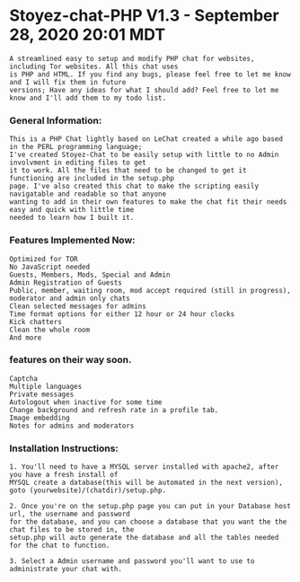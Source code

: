 # Stoyez-chat-PHP V1.3 - September 28, 2020 20:01 MDT

    A streamlined easy to setup and modify PHP chat for websites, including Tor websites. All this chat uses
    is PHP and HTML. If you find any bugs, please feel free to let me know and I will fix them in future 
    versions; Have any ideas for what I should add? Feel free to let me know and I'll add them to my todo list.

### General Information:

    This is a PHP Chat lightly based on LeChat created a while ago based in the PERL programming language; 
    I've created Stoyez-Chat to be easily setup with little to no Admin involvment in editing files to get 
    it to work. All the files that need to be changed to get it functioning are included in the setup.php 
    page. I've also created this chat to make the scripting easily navigatable and readable so that anyone 
    wanting to add in their own features to make the chat fit their needs easy and quick with little time 
    needed to learn how I built it.

### Features Implemented Now:

    Optimized for TOR
    No JavaScript needed
    Guests, Members, Mods, Special and Admin
    Admin Registration of Guests
    Public, member, waiting room, mod accept required (still in progress), moderator and admin only chats
    Clean selected messages for admins
    Time format options for either 12 hour or 24 hour clocks
	Kick chatters
	Clean the whole room
    And more

### features on their way soon.
    
    Captcha
    Multiple languages
    Private messages
	Autologout when inactive for some time
    Change background and refresh rate in a profile tab.
    Image embedding
    Notes for admins and moderators   

### Installation Instructions:

    1. You'll need to have a MYSQL server installed with apache2, after you have a fresh install of 
    MYSQL create a database(this will be automated in the next version), goto (yourwebsite)/(chatdir)/setup.php.

    2. Once you're on the setup.php page you can put in your Database host url, the username and password 
    for the database, and you can choose a database that you want the the chat files to be stored in, the 
    setup.php will auto generate the database and all the tables needed for the chat to function.

    3. Select a Admin username and password you'll want to use to administrate your chat with.
